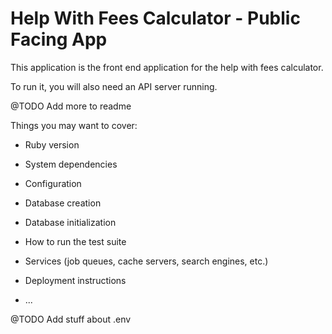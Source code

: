# Help With Fees Calculator - Public Facing App

This application is the front end application for the help with fees calculator.

To run it, you will also need an API server running.

@TODO Add more to readme

Things you may want to cover:

* Ruby version

* System dependencies

* Configuration

* Database creation

* Database initialization

* How to run the test suite

* Services (job queues, cache servers, search engines, etc.)

* Deployment instructions

* ...

@TODO Add stuff about .env
